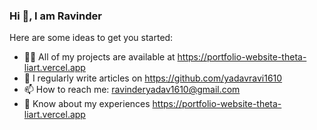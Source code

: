 ### Hi 👋, I am Ravinder



Here are some ideas to get you started:
- 👨‍💻 All of my projects are available at https://portfolio-website-theta-liart.vercel.app
- 📝 I regularly write articles on https://github.com/yadavravi1610
- 📫 How to reach me: ravinderyadav1610@gmail.com
- 📄 Know about my experiences https://portfolio-website-theta-liart.vercel.app
<!--
**yadavravi1610/yadavravi1610** is a ✨ _special_ ✨ repository because its `README.md` (this file) appears on your GitHub profile.
-->
